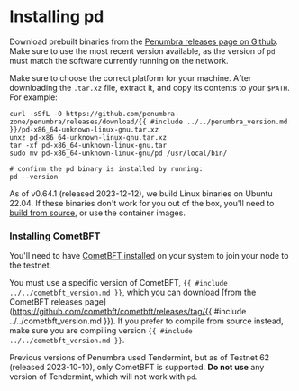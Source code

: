 # Installing pd

Download prebuilt binaries from the [Penumbra releases page on Github](https://github.com/penumbra-zone/penumbra/releases).
Make sure to use the most recent version available, as the version of `pd` must
match the software currently running on the network.

Make sure to choose the correct platform for your machine. After downloading the `.tar.xz` file,
extract it, and copy its contents to your `$PATH`. For example:

```
curl -sSfL -O https://github.com/penumbra-zone/penumbra/releases/download/{{ #include ../../penumbra_version.md }}/pd-x86_64-unknown-linux-gnu.tar.xz
unxz pd-x86_64-unknown-linux-gnu.tar.xz
tar -xf pd-x86_64-unknown-linux-gnu.tar
sudo mv pd-x86_64-unknown-linux-gnu/pd /usr/local/bin/

# confirm the pd binary is installed by running:
pd --version
```
As of v0.64.1 (released 2023-12-12), we build Linux binaries on Ubuntu 22.04. If these binaries don't work for you out of the box,
you'll need to [build from source](../../dev/build.md), or use the container images.

### Installing CometBFT

You'll need to have [CometBFT installed](https://docs.cometbft.com/v0.37/guides/install)
on your system to join your node to the testnet.

You must use a specific version of CometBFT, `{{ #include ../../cometbft_version.md }}`, which you can download
[from the CometBFT releases page](https://github.com/cometbft/cometbft/releases/tag/{{ #include ../../cometbft_version.md }}).
If you prefer to compile from source instead, make sure you are compiling version `{{ #include ../../cometbft_version.md }}`.

Previous versions of Penumbra used Tendermint, but as of Testnet 62 (released 2023-10-10),
only CometBFT is supported. **Do not use** any version of Tendermint, which will not work with `pd`.
